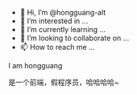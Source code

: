 - 👋 Hi, I’m @hongguang-alt
- 👀 I’m interested in ...
- 🌱 I’m currently learning ...
- 💞️ I’m looking to collaborate on ...
- 📫 How to reach me ...

I am hongguang

是一个前端，假程序员，哈哈哈哈~
